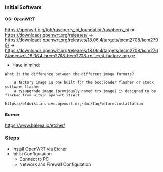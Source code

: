 ### Initial Software

#### OS: OpenWRT
https://openwrt.org/toh/raspberry_pi_foundation/raspberry_pi or https://downloads.openwrt.org/releases/ -> https://downloads.openwrt.org/releases/18.06.4/targets/brcm2708/bcm2708/ -> https://downloads.openwrt.org/releases/18.06.4/targets/brcm2708/bcm2708/openwrt-18.06.4-brcm2708-bcm2708-rpi-ext4-factory.img.gz

* Have in mind:

```
What is the difference between the different image formats?

    a factory image is one built for the bootloader flasher or stock software flasher
    a sysupgrade image (previously named trx image) is designed to be flashed from within openwrt itself
    
https://oldwiki.archive.openwrt.org/doc/faq/before.installation

```

#### Burner
https://www.balena.io/etcher/

### Steps

* Install OpenWRT via Etcher
* Initial Configuration
  - Connect to PC
  - Network and Firewall Configuration
